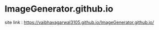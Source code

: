 # ImageGenerator.github.io

site link : https://vaibhavagarwal3105.github.io/ImageGenerator.github.io/

